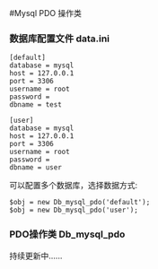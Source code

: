 #Mysql PDO 操作类

### 数据库配置文件 data.ini
```
[default]
database = mysql
host = 127.0.0.1
port = 3306
username = root
password =
dbname = test

[user]
database = mysql
host = 127.0.0.1
port = 3306
username = root
password =
dbname = user

```

可以配置多个数据库，选择数据方式:

```
$obj = new Db_mysql_pdo('default');
$obj = new Db_mysql_pdo('user');
```

### PDO操作类 Db_mysql_pdo

持续更新中......